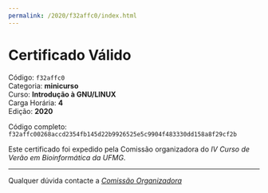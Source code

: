 ```yaml
---
permalink: /2020/f32affc0/index.html
---
```


# Certificado Válido

Código: `f32affc0`<br>
Categoria: **minicurso**<br>
Curso: **Introdução à GNU/LINUX**<br>
Carga Horária: **4**<br>
Edição: **2020**<br>


Código completo: `f32affc00268accd2354fb145d22b9926525e5c9904f483330dd158a8f29cf2b`


Este certificado foi expedido pela Comissão organizadora do *IV Curso de Verão em Bioinformática da UFMG*.

----

Qualquer dúvida contacte a [_Comissão Organizadora_](<mailto:cursobioinfoufmg@gmail.com$subject=[Certificados]>)

